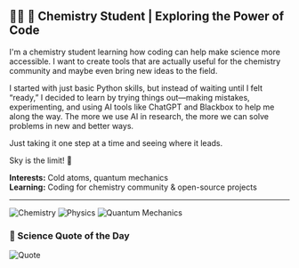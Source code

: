 ## 👨‍🔬 🔬 Chemistry Student | Exploring the Power of Code

I'm a chemistry student learning how coding can help make science more accessible. I want to create tools that are actually useful for the chemistry community and maybe even bring new ideas to the field.

I started with just basic Python skills, but instead of waiting until I felt “ready,” I decided to learn by trying things out—making mistakes, experimenting, and using AI tools like ChatGPT and Blackbox to help me along the way. The more we use AI in research, the more we can solve problems in new and better ways.

Just taking it one step at a time and seeing where it leads. 

Sky is the limit! 🚀

**Interests:** Cold atoms, quantum mechanics  
**Learning:** Coding for chemistry community & open-source projects  

---
![Chemistry](https://img.shields.io/badge/-Chemistry-blue?style=flat-square)
![Physics](https://img.shields.io/badge/-Physics-purple?style=flat-square)
![Quantum Mechanics](https://img.shields.io/badge/-Quantum--Mechanics-black?style=flat-square)


### 🧪 Science Quote of the Day  
![Quote](https://quotes-github-readme.vercel.app/api?type=horizontal&theme=tokyonight)


